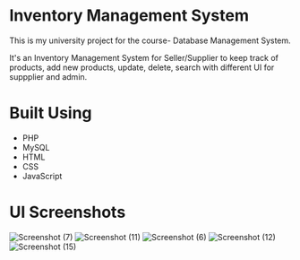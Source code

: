 # Inventory Management System
This is my university project for the course- Database Management System.

It's an Inventory Management System for Seller/Supplier to keep track of products, add new products, update, delete, search with different UI for suppplier and admin.
# Built Using
* PHP
* MySQL
* HTML
* CSS
* JavaScript



# UI Screenshots

![Screenshot (7)](https://user-images.githubusercontent.com/87283264/136849577-4d499e5d-ba0b-412e-8484-e4196ef52e56.png)
![Screenshot (11)](https://user-images.githubusercontent.com/87283264/136849614-679a0157-2121-44e6-948b-8911ede37c00.png)
![Screenshot (6)](https://user-images.githubusercontent.com/87283264/136849639-4552907d-dc23-44c4-85cb-86f6ba2621ba.png)
![Screenshot (12)](https://user-images.githubusercontent.com/87283264/136849665-a72aec18-c04a-4e15-8fa3-c047a92e8fc3.png)
![Screenshot (15)](https://user-images.githubusercontent.com/87283264/136849690-b4440601-6c41-447a-b30d-0a05ebe0112d.png)

